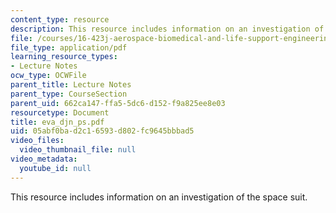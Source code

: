 ```yaml
---
content_type: resource
description: This resource includes information on an investigation of the space suit.
file: /courses/16-423j-aerospace-biomedical-and-life-support-engineering-spring-2006/05abf0bad2c16593d802fc9645bbbad5_eva_djn_ps.pdf
file_type: application/pdf
learning_resource_types:
- Lecture Notes
ocw_type: OCWFile
parent_title: Lecture Notes
parent_type: CourseSection
parent_uid: 662ca147-ffa5-5dc6-d152-f9a825ee8e03
resourcetype: Document
title: eva_djn_ps.pdf
uid: 05abf0ba-d2c1-6593-d802-fc9645bbbad5
video_files:
  video_thumbnail_file: null
video_metadata:
  youtube_id: null
---
```

This resource includes information on an investigation of the space suit.

